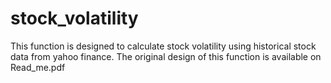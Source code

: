 # stock_volatility

This function is designed to calculate stock volatility using historical stock data from yahoo finance.
The original design of this function is available on Read_me.pdf
